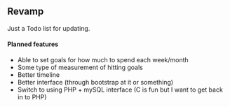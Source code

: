 Revamp
------------------------------------------------------------------------

Just a Todo list for updating.

#### Planned features

- Able to set goals for how much to spend each week/month
- Some type of measurement of hitting goals
- Better timeline
- Better interface (through bootstrap at it or something)
- Switch to using PHP + mySQL interface (C is fun but I want to get back in to PHP)